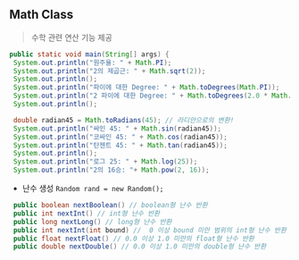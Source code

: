 ## Math Class
> 수학 관련 연산 기능 제공
```java
public static void main(String[] args) {
 System.out.println("원주율: " + Math.PI);
 System.out.println("2의 제곱근: " + Math.sqrt(2));
 System.out.println();
 System.out.println("파이에 대한 Degree: " + Math.toDegrees(Math.PI));
 System.out.println("2 파이에 대한 Degree: " + Math.toDegrees(2.0 * Math.PI));
 System.out.println();

 double radian45 = Math.toRadians(45); // 라디안으로의 변환!
 System.out.println("싸인 45: " + Math.sin(radian45));
 System.out.println("코싸인 45: " + Math.cos(radian45));
 System.out.println("탄젠트 45: " + Math.tan(radian45));
 System.out.println();
 System.out.println("로그 25: " + Math.log(25));
 System.out.println("2의 16승: "+ Math.pow(2, 16));
``` 

- 난수 생성
```Random rand = new Random();```
```java
 public boolean nextBoolean() // boolean형 난수 반환
 public int nextInt() // int형 난수 반환
 public long nextLong() // long형 난수 반환
 public int nextInt(int bound) //  0 이상 bound 미만 범위의 int형 난수 반환
 public float nextFloat() // 0.0 이상 1.0 미만의 float형 난수 반환
 public double nextDouble() // 0.0 이상 1.0 미만의 double형 난수 반환
```
